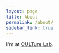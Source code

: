 ```yaml
---
layout: page
title: About
permalink: /about/
sidebar_link: true
---
```


I'm at [CULTure Lab][CULTure].

[CULTure]: https://absoluteze.ro/
